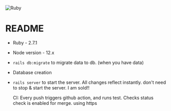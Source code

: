 ![Ruby](https://github.com/ilamparithiNatarajan/rails-blog/workflows/Ruby/badge.svg)

# README


* Ruby - 2.7.1

* Node version - 12.x

* `rails db:migrate` to migrate data to db. (when you have data) 

* Database creation

* `rails server` to start the server. All changes reflect instantly. don't need to
stop & start the server. I am sold!!




  CI:
    Every push triggers github action, and runs test. Checks status check is enabled for merge.
using https
